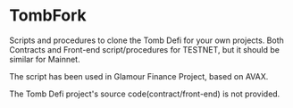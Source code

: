# TombFork

Scripts and procedures to clone the Tomb Defi for your own projects.
Both Contracts and Front-end script/procedures for TESTNET, but it should be similar for Mainnet.

The script has been used in Glamour Finance Project, based on AVAX.

The Tomb Defi project's source code(contract/front-end) is not provided.

